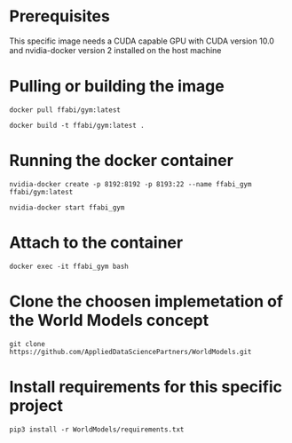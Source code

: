 # Prerequisites
This specific image needs a CUDA capable GPU with CUDA version 10.0 and nvidia-docker version 2 installed on the host machine

# Pulling or building the image

`docker pull ffabi/gym:latest`

`docker build -t ffabi/gym:latest .`

# Running the docker container

`nvidia-docker create -p 8192:8192 -p 8193:22 --name ffabi_gym ffabi/gym:latest`

`nvidia-docker start ffabi_gym`

# Attach to the container

`docker exec -it ffabi_gym bash`

# Clone the choosen implemetation of the World Models concept

`git clone https://github.com/AppliedDataSciencePartners/WorldModels.git`

# Install requirements for this specific project

`pip3 install -r WorldModels/requirements.txt`
